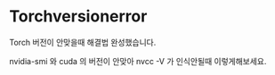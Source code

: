 # Torchversionerror
Torch 버전이 안맞을때 해결법
완성했습니다.

nvidia-smi 와 cuda 의 버전이 안맞아 nvcc -V 가 인식안될때 이렇게해보세요.

